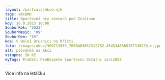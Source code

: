```yaml
---
layout: /partials/akce.njk
tags: akceMD
title: Sportovní hry seniorů pod Zvičinou
kdy: 16.9.2023 10:00
SouborRok: "2023"
SouborMesic: "09"
SouborDen: "16"
kde: V Dolní Brusnici na hřišti
foto: /images/akce/369713939_7060483857312732_4545348565387130233_n.jpg
alt: pozvánka na akci
vstupne: 50 Kč
myTags: ProDeti ProDospele Sportovni Ostatni zari2023
---
```

V﻿íce infa na letáčku